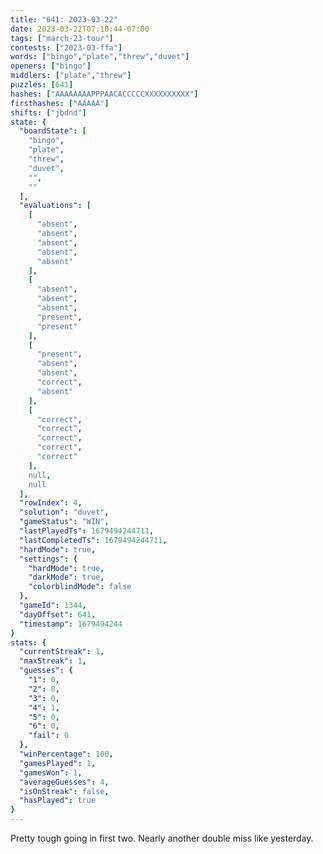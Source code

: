 ```yaml
---
title: "641: 2023-03-22"
date: 2023-03-22T07:10:44-07:00
tags: ["march-23-tour"]
contests: ["2023-03-ffa"]
words: ["bingo","plate","threw","duvet"]
openers: ["bingo"]
middlers: ["plate","threw"]
puzzles: [641]
hashes: ["AAAAAAAAPPPAACACCCCCXXXXXXXXXX"]
firsthashes: ["AAAAA"]
shifts: ["jbdnd"]
state: {
  "boardState": [
    "bingo",
    "plate",
    "threw",
    "duvet",
    "",
    ""
  ],
  "evaluations": [
    [
      "absent",
      "absent",
      "absent",
      "absent",
      "absent"
    ],
    [
      "absent",
      "absent",
      "absent",
      "present",
      "present"
    ],
    [
      "present",
      "absent",
      "absent",
      "correct",
      "absent"
    ],
    [
      "correct",
      "correct",
      "correct",
      "correct",
      "correct"
    ],
    null,
    null
  ],
  "rowIndex": 4,
  "solution": "duvet",
  "gameStatus": "WIN",
  "lastPlayedTs": 1679494244711,
  "lastCompletedTs": 1679494244711,
  "hardMode": true,
  "settings": {
    "hardMode": true,
    "darkMode": true,
    "colorblindMode": false
  },
  "gameId": 1344,
  "dayOffset": 641,
  "timestamp": 1679494244
}
stats: {
  "currentStreak": 1,
  "maxStreak": 1,
  "guesses": {
    "1": 0,
    "2": 0,
    "3": 0,
    "4": 1,
    "5": 0,
    "6": 0,
    "fail": 0
  },
  "winPercentage": 100,
  "gamesPlayed": 1,
  "gamesWon": 1,
  "averageGuesses": 4,
  "isOnStreak": false,
  "hasPlayed": true
}
---
```

<!-- more -->
Pretty tough going in first two. Nearly another double miss like yesterday. 
